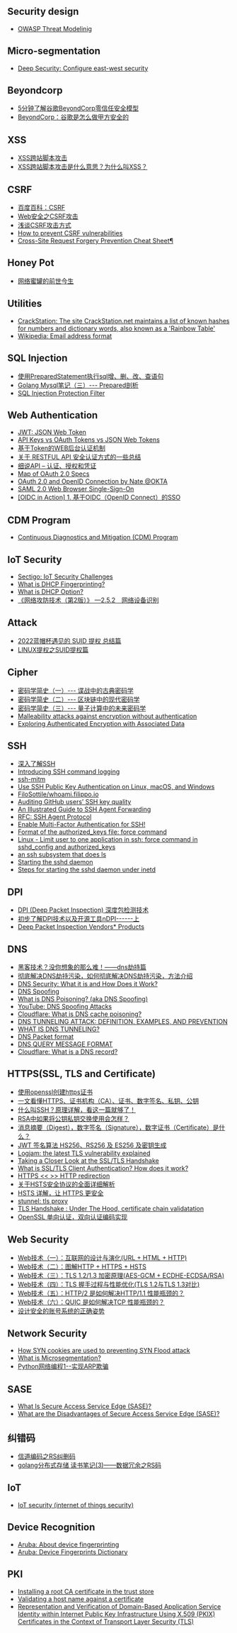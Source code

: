 ## Security design
* [OWASP Threat Modelinig](https://owasp.org/www-community/Threat_Modeling)

## Micro-segmentation
* [Deep Security: Configure east-west security][1]

## Beyondcorp
* [5分钟了解谷歌BeyondCorp零信任安全模型](https://www.aqniu.com/learn/65462.html)
* [BeyondCorp：谷歌是怎么做甲方安全的](https://zhuanlan.zhihu.com/p/163799105)

## XSS
* [XSS跨站脚本攻击](https://www.cnblogs.com/phpstudy2015-6/p/6767032.html)
* [XSS跨站脚本攻击是什么意思？为什么叫XSS？](https://zhuanlan.zhihu.com/p/618557124)

## CSRF
* [百度百科：CSRF](https://baike.baidu.com/item/CSRF/2735433?fr=aladdin)
* [Web安全之CSRF攻击](https://www.cnblogs.com/lovesong/p/5233195.html)
* [浅谈CSRF攻击方式](https://www.cnblogs.com/hyddd/archive/2009/04/09/1432744.html)
* [How to prevent CSRF vulnerabilities](https://portswigger.net/web-security/csrf/preventing)
* [Cross-Site Request Forgery Prevention Cheat Sheet¶](https://cheatsheetseries.owasp.org/cheatsheets/Cross-Site_Request_Forgery_Prevention_Cheat_Sheet.html)

## Honey Pot
* [网络蜜罐的前世今生](https://mp.weixin.qq.com/s/5QIkzKcZKjCjw6Dhfu4cbQ)

## Utilities
* [CrackStation: The site CrackStation.net maintains a list of known hashes for numbers and dictionary words, also known as a 'Rainbow Table'](https://crackstation.net/)
* [Wikipedia: Email address format](https://en.wikipedia.org/wiki/Email_address)

## SQL Injection
* [使用PreparedStatement执行sql增、删、改、查语句](https://www.jianshu.com/p/84bcb6e1632b)
* [Golang Mysql笔记（三）--- Prepared剖析](https://www.jianshu.com/p/ee0d2e7bef54)
* [SQL Injection Protection Filter](https://techcommunity.softwareag.com/pwiki/-/wiki/Main/SQL+Injection+Protection+Filter/pop_up)

## Web Authentication
* [JWT: JSON Web Token](https://jwt.io/)
* [API Keys vs OAuth Tokens vs JSON Web Tokens](https://zapier.com/engineering/apikey-oauth-jwt/)
* [基于Token的WEB后台认证机制](https://blog.csdn.net/u011537073/article/details/52177204)
* [关于 RESTFUL API 安全认证方式的一些总结](https://www.cnblogs.com/Irving/p/4964489.html)
* [细说API – 认证、授权和凭证](https://insights.thoughtworks.cn/api-2/?hmsr=toutiao.io&utm_medium=toutiao.io&utm_source=toutiao.io)
* [Map of OAuth 2.0 Specs](https://www.oauth.com/oauth2-servers/map-oauth-2-0-specs/)
* [OAuth 2.0 and OpenID Connection by Nate @OKTA](https://www.youtube.com/watch?v=996OiexHze0)
* [SAML 2.0 Web Browser Single-Sign-On](https://www.ibm.com/support/knowledgecenter/en/SSEQTP_liberty/com.ibm.websphere.wlp.doc/ae/cwlp_saml_web_sso.html)
* [[OIDC in Action] 1. 基于OIDC（OpenID Connect）的SSO](https://www.cnblogs.com/linianhui/p/oidc-in-action-sso.html)

## CDM Program
* [Continuous Diagnostics and Mitigation (CDM) Program](https://www.cisa.gov/resources-tools/programs/continuous-diagnostics-and-mitigation-cdm-program)

## IoT Security
* [Sectigo: IoT Security Challenges](https://www.youtube.com/watch?v=zl2ZbdSeQVY&list=PLcBcI6CwYXkOHol-Su80anNMr7oDvZ-3-&index=3)
* [What is DHCP Fingerprinting?][6]
* [What is DHCP Option?](https://www.efficientip.com/glossary/dhcp-option/)
* [《网络攻防技术（第2版）》 —2.5.2　网络设备识别](https://bbs.huaweicloud.com/blogs/detail/138660)

## Attack
* [2022蓝帽杯遇见的 SUID 提权 总结篇](https://tttang.com/archive/1793/)
* [LINUX提权之SUID提权篇](https://juejin.cn/post/7163436481401323550)

## Cipher
* [密码学简史（一）--- 谍战中的古典密码学](https://blog.csdn.net/m0_37621078/article/details/103792795)
* [密码学简史（二）--- 区块链中的现代密码学](https://blog.csdn.net/m0_37621078/article/details/103795665)
* [密码学简史（三）--- 量子计算中的未来密码学](https://blog.csdn.net/m0_37621078/article/details/103814870)
* [Malleability attacks against encryption without authentication](https://crypto.stackexchange.com/questions/3654/malleability-attacks-against-encryption-without-authentication)
* [Exploring Authenticated Encryption with Associated Data](https://ez.analog.com/ez-blogs/b/engineerzone-spotlight/posts/authenticated-encryption)

## SSH
* [深入了解SSH](https://zhuanlan.zhihu.com/p/235610836)
* [Introducing SSH command logging](https://blog.cloudflare.com/ssh-command-logging/)
* [ssh-mitm](https://github.com/ssh-mitm/ssh-mitm)
* [Use SSH Public Key Authentication on Linux, macOS, and Windows](https://www.linode.com/docs/guides/use-public-key-authentication-with-ssh/)
* [FiloSottile/whoami.filippo.io](https://github.com/FiloSottile/whoami.filippo.io)
* [Auditing GitHub users’ SSH key quality](https://blog.benjojo.co.uk/post/auditing-github-users-keys)
* [An Illustrated Guide to SSH Agent Forwarding](http://unixwiz.net/techtips/ssh-agent-forwarding.html)
* [RFC: SSH Agent Protocol](https://datatracker.ietf.org/doc/html/draft-miller-ssh-agent-04)
* [Enable Multi-Factor Authentication for SSH!](https://www.youtube.com/watch?v=ptwXrEBcOus)
* [Format of the authorized_keys file: force command](https://www.ibm.com/docs/en/zos/2.5.0?topic=daemon-format-authorized-keys-file)
* [Linux - Limit user to one application in ssh: force command in sshd_config and authorized_keys](https://serverfault.com/questions/898813/linux-limit-user-to-one-application-in-ssh)
* [an ssh subsystem that does ls](https://superuser.com/questions/843275/an-ssh-subsystem-that-does-ls)
* [Starting the sshd daemon](https://www.ibm.com/docs/en/zos/2.2.0?topic=administrators-starting-sshd-daemon)
* [Steps for starting the sshd daemon under inetd](https://www.ibm.com/docs/en/zos/2.3.0?topic=SSLTBW_2.3.0/com.ibm.zos.v2r3.foto100/inetdstart.html)

## DPI
* [DPI (Deep Packet Inspection) 深度包检测技术](https://www.jianshu.com/p/c7cebdf1f9df)
* [初步了解DPI技术以及开源工具nDPI------上](https://blog.csdn.net/DeepGetNet/article/details/116308007)
* [Deep Packet Inspection Vendors* Products](https://www.thefastmode.com/deep-packet-inspection-vendors)

## DNS
* [黑客技术？没你想象的那么难！——dns劫持篇](https://cloud.tencent.com/developer/article/1197474)
* [彻底解决DNS劫持污染，如何彻底解决DNS劫持污染，方法介绍](https://blog.csdn.net/qq_35787254/article/details/120683933)
* [DNS Security: What it is and How Does it Work?](https://www.knowledgehut.com/blog/security/dns-security)
* [DNS Spoofing](https://www.pandasecurity.com/en/mediacenter/security/dns-spoofing/)
* [What is DNS Poisoning? (aka DNS Spoofing)](https://www.keyfactor.com/blog/what-is-dns-poisoning-and-dns-spoofing/)
* [YouTube: DNS Spoofing Attacks](https://www.youtube.com/watch?v=g-XZpTxusS8)
* [Cloudflare: What is DNS cache poisoning?](https://www.cloudflare.com/learning/dns/dns-cache-poisoning/)
* [DNS TUNNELING ATTACK: DEFINITION, EXAMPLES, AND PREVENTION](https://www.extrahop.com/resources/attacks/dns-tunneling/)
* [WHAT IS DNS TUNNELING?](https://www.infoblox.com/glossary/dns-tunneling/)
* [DNS Packet format](https://mislove.org/teaching/cs4700/spring11/handouts/project1-primer.pdf)
* [DNS QUERY MESSAGE FORMAT](https://www.firewall.cx/networking-topics/protocols/domain-name-system-dns/160-protocols-dns-query.html)
* [Cloudflare: What is a DNS record?](https://www.cloudflare.com/learning/dns/dns-records/)

## HTTPS(SSL, TLS and Certificate)
* [使用openssl创建https证书][2]
* [一文看懂HTTPS、证书机构（CA）、证书、数字签名、私钥、公钥][3]
* [什么叫SSH？原理详解，看这一篇就够了！](https://www.51cto.com/article/706122.html)
* [RSA中如果将公钥私钥交换使用会怎样？](https://www.zhihu.com/question/31602509)
* [消息摘要（Digest），数字签名（Signature），数字证书（Certificate）是什么？](https://blog.csdn.net/weter_drop/article/details/108066061)
* [JWT 签名算法 HS256、RS256 及 ES256 及密钥生成](https://www.cnblogs.com/kirito-c/p/12402066.html)
* [Logjam: the latest TLS vulnerability explained](https://blog.cloudflare.com/logjam-the-latest-tls-vulnerability-explained/)
* [Taking a Closer Look at the SSL/TLS Handshake](https://www.thesslstore.com/blog/explaining-ssl-handshake/)
* [What is SSL/TLS Client Authentication? How does it work?](https://comodosslstore.com/blog/what-is-ssl-tls-client-authentication-how-does-it-work.html)
* [HTTPS << >> HTTP redirection](https://www.namecheap.com/support/knowledgebase/article.aspx/385/2237/how-to-redirect-a-url-for-a-domain/)
* [关于HSTS安全协议的全面详细解析](https://www.cnblogs.com/kangleweb/p/7494544.html)
* [HSTS 详解，让 HTTPS 更安全](https://tech.upyun.com/tech/article/393/HSTS%20%E8%AF%A6%E8%A7%A3%EF%BC%8C%E8%AE%A9%20HTTPS%20%E6%9B%B4%E5%AE%89%E5%85%A8.html)
* [stunnel: tls proxy](https://www.stunnel.org/)
* [TLS Handshake : Under The Hood, certificate chain validatation](https://technospace.medium.com/tls-handshake-under-the-hood-79d20c0020de)
* [OpenSSL 单向认证，双向认证编码实现](https://www.cnblogs.com/Anker/p/6018032.html)

## Web Security
* [Web技术（一）：互联网的设计与演化(URL + HTML + HTTP)](https://blog.csdn.net/m0_37621078/article/details/105543208)
* [Web技术（二）：图解HTTP + HTTPS + HSTS](https://blog.csdn.net/m0_37621078/article/details/105662287)
* [Web技术（三）：TLS 1.2/1.3 加密原理(AES-GCM + ECDHE-ECDSA/RSA)](https://blog.csdn.net/m0_37621078/article/details/106028622)
* [Web技术（四）：TLS 握手过程与性能优化(TLS 1.2与TLS 1.3对比)](https://blog.csdn.net/m0_37621078/article/details/106126033)
* [Web技术（五）：HTTP/2 是如何解决HTTP/1.1 性能瓶颈的？](https://blog.csdn.net/m0_37621078/article/details/106006303)
* [Web技术（六）：QUIC 是如何解决TCP 性能瓶颈的？](https://blog.csdn.net/m0_37621078/article/details/106506532)
* [设计安全的账号系统的正确姿势](https://blog.coderzh.com/2016/01/03/security-design/)

## Network Security
* [How SYN cookies are used to preventing SYN Flood attack][4]
* [What is Microsegmentation?][5]
* [Python网络编程1--实现ARP欺骗](https://www.jianshu.com/p/c5fece21b270)

## SASE
* [What Is Secure Access Service Edge (SASE)?](https://www.zscaler.com/resources/security-terms-glossary/what-is-sase)
* [What are the Disadvantages of Secure Access Service Edge (SASE)?](https://www.sdxcentral.com/security/sase/definitions/what-is-secure-access-service-edge-sase/disadvantages-of-secure-access-service-edge-sase/)

## 纠错码
* [信道编码之RS纠删码](https://www.jianshu.com/p/a3316b8fb87f)
* [golang分布式存储 读书笔记(3)——数据冗余之RS码](https://www.jianshu.com/p/e3a83e694d4f)

## IoT
* [IoT security (internet of things security)](https://www.techtarget.com/iotagenda/definition/IoT-security-Internet-of-Things-security)

## Device Recognition
* [Aruba: About device fingerprinting](https://www.arubanetworks.com/techdocs/AOS-CX/10.09/HTML/security_6200-6300-6400/Content/Chp_Dev_fngprnt/abo-dev-fngprnt.htm)
* [Aruba: Device Fingerprints Dictionary](https://www.arubanetworks.com/techdocs/ClearPass/6.9/PolicyManager/Content/CPPM_UserGuide/Admin/FingerprintDictionary.html)

## PKI
* [Installing a root CA certificate in the trust store](https://ubuntu.com/server/docs/security-trust-store)
* [Validating a host name against a certificate](https://www.ibm.com/docs/en/zos/2.5.0?topic=security-validating-host-name-against-certificate)
* [Representation and Verification of Domain-Based Application Service
 Identity within Internet Public Key Infrastructure Using X.509 (PKIX)
     Certificates in the Context of Transport Layer Security (TLS)](https://datatracker.ietf.org/doc/html/rfc6125)






[1]: https://help.deepsecurity.trendmicro.com/20_0/on-premise/appliance-nsxt3x-east-west.html
[2]: https://cloud.tencent.com/developer/article/1548350
[3]: https://www.jianshu.com/p/29e0ba31fb8d
[4]: https://www.geeksforgeeks.org/how-syn-cookies-are-used-to-preventing-syn-flood-attack/
[5]: https://www.paloaltonetworks.com/cyberpedia/what-is-microsegmentation
[6]: https://www.efficientip.com/glossary/dhcp-fingerprinting/


